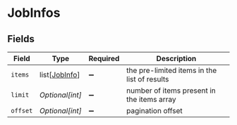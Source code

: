 # JobInfos


## Fields

| Field                                           | Type                                            | Required                                        | Description                                     |
| ----------------------------------------------- | ----------------------------------------------- | ----------------------------------------------- | ----------------------------------------------- |
| `items`                                         | list[[JobInfo](../../models/shared/jobinfo.md)] | :heavy_minus_sign:                              | the pre-limited items in the list of results    |
| `limit`                                         | *Optional[int]*                                 | :heavy_minus_sign:                              | number of items present in the items array      |
| `offset`                                        | *Optional[int]*                                 | :heavy_minus_sign:                              | pagination offset                               |